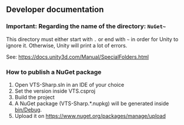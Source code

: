 ﻿## Developer documentation

### Important: Regarding the name of the directory: `NuGet~`

This directory must either start with `.` or end with `~` in order for Unity to ignore it.
Otherwise, Unity will print a lot of errors.

See: https://docs.unity3d.com/Manual/SpecialFolders.html

### How to publish a NuGet package
1. Open VTS-Sharp.sln in an IDE of your choice
2. Set the version inside VTS.csproj
3. Build the project
4. A NuGet package (VTS-Sharp.*.nupkg) will be generated inside [bin/Debug](bin/Debug).
5. Upload it on https://www.nuget.org/packages/manage/upload
